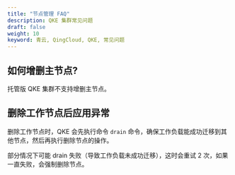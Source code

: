 ```yaml
---
title: "节点管理 FAQ"
description: QKE 集群常见问题
draft: false
weight: 10
keyword: 青云, QingCloud, QKE, 常见问题 
---
```


## 如何增删主节点?

托管版 QKE 集群不支持增删主节点。

## 删除工作节点后应用异常

删除工作节点时，QKE 会先执行命令 `drain` 命令，确保工作负载能成功迁移到其他节点，然后再执行删除节点的操作。

部分情况下可能 drain 失败（导致工作负载未成功迁移），这时会重试 2 次，如果一直失败，会强制删除节点。

